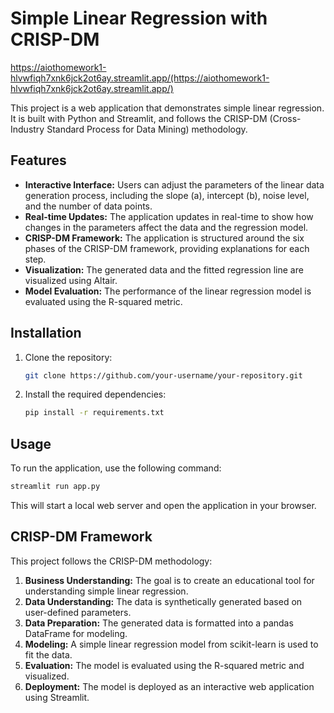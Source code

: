 # Simple Linear Regression with CRISP-DM
https://aiothomework1-hlvwfiqh7xnk6jck2ot6ay.streamlit.app/(https://aiothomework1-hlvwfiqh7xnk6jck2ot6ay.streamlit.app/)

This project is a web application that demonstrates simple linear regression. It is built with Python and Streamlit, and follows the CRISP-DM (Cross-Industry Standard Process for Data Mining) methodology.

## Features

*   **Interactive Interface:** Users can adjust the parameters of the linear data generation process, including the slope (a), intercept (b), noise level, and the number of data points.
*   **Real-time Updates:** The application updates in real-time to show how changes in the parameters affect the data and the regression model.
*   **CRISP-DM Framework:** The application is structured around the six phases of the CRISP-DM framework, providing explanations for each step.
*   **Visualization:** The generated data and the fitted regression line are visualized using Altair.
*   **Model Evaluation:** The performance of the linear regression model is evaluated using the R-squared metric.

## Installation

1.  Clone the repository:
    ```bash
    git clone https://github.com/your-username/your-repository.git
    ```
2.  Install the required dependencies:
    ```bash
    pip install -r requirements.txt
    ```

## Usage

To run the application, use the following command:

```bash
streamlit run app.py
```

This will start a local web server and open the application in your browser.

## CRISP-DM Framework

This project follows the CRISP-DM methodology:

1.  **Business Understanding:** The goal is to create an educational tool for understanding simple linear regression.
2.  **Data Understanding:** The data is synthetically generated based on user-defined parameters.
3.  **Data Preparation:** The generated data is formatted into a pandas DataFrame for modeling.
4.  **Modeling:** A simple linear regression model from scikit-learn is used to fit the data.
5.  **Evaluation:** The model is evaluated using the R-squared metric and visualized.
6.  **Deployment:** The model is deployed as an interactive web application using Streamlit.
